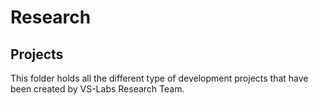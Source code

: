 # Research
## Projects

This folder holds all the different type of development projects that have been created by VS-Labs Research Team.
